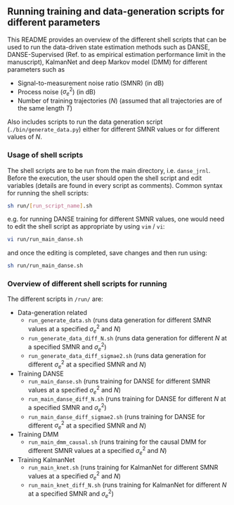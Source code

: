 ## Running training and data-generation scripts for different parameters

This README provides an overview of the different shell scripts that can be used to run the data-driven state estimation methods such as DANSE, DANSE-Supervised (Ref. to as empirical estimation performance limit in the manuscript), 
KalmanNet and deep Markov model (DMM) for different parameters such as
- Signal-to-measurement noise ratio ($\text{SMNR}$) (in dB)
- Process noise ($\sigma_e^2$) (in dB)
- Number of training trajectories ($N$) (assumed that all trajectories are of the same length $T$)

Also includes scripts to run the data generation script (`./bin/generate_data.py`) either for different $\text{SMNR}$ values or for different values of $N$. 

### Usage of shell scripts
The shell scripts are to be run from the main directory, i.e. `danse_jrnl`. Before the execution, the user should open the shell script and edit variables (details are found in every script as comments). Common syntax for running the shell scripts:
```bash
sh run/[run_script_name].sh
```
e.g. for running DANSE training for different $\text{SMNR}$ values, one would need to edit the shell script as appropriate by using `vim` / `vi`:
```bash
vi run/run_main_danse.sh
```
and once the editing is completed, save changes and then run using:
```bash
sh run/run_main_danse.sh
```

### Overview of different shell scripts for running
The different scripts in `/run/` are:
- Data-generation related
  - `run_generate_data.sh` (runs data generation for different $\text{SMNR}$ values at a specified $\sigma_e^2$ and $N$)
  - `run_generate_data_diff_N.sh` (runs data generation for different $N$ at a specified $\text{SMNR}$ and $\sigma_e^2$)
  - `run_generate_data_diff_sigmae2.sh` (runs data generation for different $\sigma_e^2$ at a specified $\text{SMNR}$ and $N$)
- Training DANSE
  - `run_main_danse.sh` (runs training for DANSE for different $\text{SMNR}$ values at a specified $\sigma_e^2$ and $N$)
  - `run_main_danse_diff_N.sh` (runs training for DANSE for different $N$ at a specified $\text{SMNR}$ and $\sigma_e^2$)
  - `run_main_danse_diff_sigmae2.sh` (runs training for DANSE for different $\sigma_e^2$ at a specified $\text{SMNR}$ and $N$)
- Training DMM
  - `run_main_dmm_causal.sh` (runs training for the causal DMM for different $\text{SMNR}$ values at a specified $\sigma_e^2$ and $N$)
- Training KalmanNet
  - `run_main_knet.sh` (runs training for KalmanNet for different $\text{SMNR}$ values at a specified $\sigma_e^2$ and $N$)
  - `run_main_knet_diff_N.sh` (runs training for KalmanNet for different $N$ at a specified $\text{SMNR}$ and $\sigma_e^2$)
